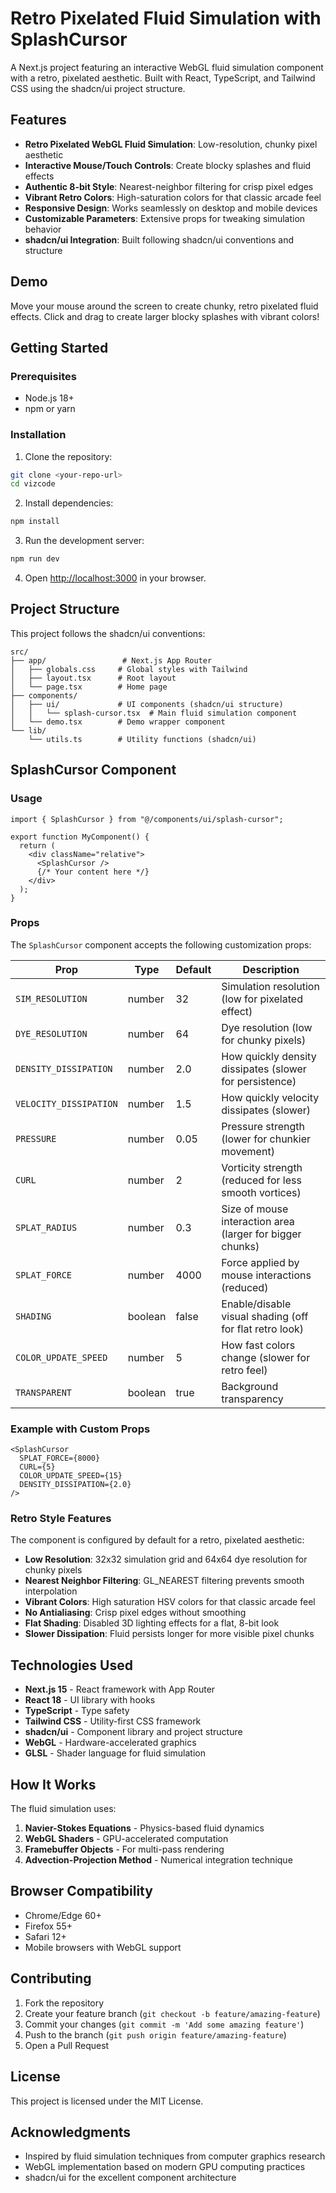 # Retro Pixelated Fluid Simulation with SplashCursor

A Next.js project featuring an interactive WebGL fluid simulation component with a retro, pixelated aesthetic. Built with React, TypeScript, and Tailwind CSS using the shadcn/ui project structure.

## Features

- **Retro Pixelated WebGL Fluid Simulation**: Low-resolution, chunky pixel aesthetic
- **Interactive Mouse/Touch Controls**: Create blocky splashes and fluid effects
- **Authentic 8-bit Style**: Nearest-neighbor filtering for crisp pixel edges
- **Vibrant Retro Colors**: High-saturation colors for that classic arcade feel
- **Responsive Design**: Works seamlessly on desktop and mobile devices
- **Customizable Parameters**: Extensive props for tweaking simulation behavior
- **shadcn/ui Integration**: Built following shadcn/ui conventions and structure

## Demo

Move your mouse around the screen to create chunky, retro pixelated fluid effects. Click and drag to create larger blocky splashes with vibrant colors!

## Getting Started

### Prerequisites

- Node.js 18+ 
- npm or yarn

### Installation

1. Clone the repository:
```bash
git clone <your-repo-url>
cd vizcode
```

2. Install dependencies:
```bash
npm install
```

3. Run the development server:
```bash
npm run dev
```

4. Open [http://localhost:3000](http://localhost:3000) in your browser.

## Project Structure

This project follows the shadcn/ui conventions:

```
src/
├── app/                 # Next.js App Router
│   ├── globals.css     # Global styles with Tailwind
│   ├── layout.tsx      # Root layout
│   └── page.tsx        # Home page
├── components/
│   ├── ui/             # UI components (shadcn/ui structure)
│   │   └── splash-cursor.tsx  # Main fluid simulation component
│   └── demo.tsx        # Demo wrapper component
└── lib/
    └── utils.ts        # Utility functions (shadcn/ui)
```

## SplashCursor Component

### Usage

```tsx
import { SplashCursor } from "@/components/ui/splash-cursor";

export function MyComponent() {
  return (
    <div className="relative">
      <SplashCursor />
      {/* Your content here */}
    </div>
  );
}
```

### Props

The `SplashCursor` component accepts the following customization props:

| Prop | Type | Default | Description |
|------|------|---------|-------------|
| `SIM_RESOLUTION` | number | 32 | Simulation resolution (low for pixelated effect) |
| `DYE_RESOLUTION` | number | 64 | Dye resolution (low for chunky pixels) |
| `DENSITY_DISSIPATION` | number | 2.0 | How quickly density dissipates (slower for persistence) |
| `VELOCITY_DISSIPATION` | number | 1.5 | How quickly velocity dissipates (slower) |
| `PRESSURE` | number | 0.05 | Pressure strength (lower for chunkier movement) |
| `CURL` | number | 2 | Vorticity strength (reduced for less smooth vortices) |
| `SPLAT_RADIUS` | number | 0.3 | Size of mouse interaction area (larger for bigger chunks) |
| `SPLAT_FORCE` | number | 4000 | Force applied by mouse interactions (reduced) |
| `SHADING` | boolean | false | Enable/disable visual shading (off for flat retro look) |
| `COLOR_UPDATE_SPEED` | number | 5 | How fast colors change (slower for retro feel) |
| `TRANSPARENT` | boolean | true | Background transparency |

### Example with Custom Props

```tsx
<SplashCursor 
  SPLAT_FORCE={8000}
  CURL={5}
  COLOR_UPDATE_SPEED={15}
  DENSITY_DISSIPATION={2.0}
/>
```

### Retro Style Features

The component is configured by default for a retro, pixelated aesthetic:

- **Low Resolution**: 32x32 simulation grid and 64x64 dye resolution for chunky pixels
- **Nearest Neighbor Filtering**: GL_NEAREST filtering prevents smooth interpolation
- **Vibrant Colors**: High saturation HSV colors for that classic arcade feel
- **No Antialiasing**: Crisp pixel edges without smoothing
- **Flat Shading**: Disabled 3D lighting effects for a flat, 8-bit look
- **Slower Dissipation**: Fluid persists longer for more visible pixel chunks

## Technologies Used

- **Next.js 15** - React framework with App Router
- **React 18** - UI library with hooks
- **TypeScript** - Type safety
- **Tailwind CSS** - Utility-first CSS framework
- **shadcn/ui** - Component library and project structure
- **WebGL** - Hardware-accelerated graphics
- **GLSL** - Shader language for fluid simulation

## How It Works

The fluid simulation uses:
1. **Navier-Stokes Equations** - Physics-based fluid dynamics
2. **WebGL Shaders** - GPU-accelerated computation
3. **Framebuffer Objects** - For multi-pass rendering
4. **Advection-Projection Method** - Numerical integration technique

## Browser Compatibility

- Chrome/Edge 60+
- Firefox 55+
- Safari 12+
- Mobile browsers with WebGL support

## Contributing

1. Fork the repository
2. Create your feature branch (`git checkout -b feature/amazing-feature`)
3. Commit your changes (`git commit -m 'Add some amazing feature'`)
4. Push to the branch (`git push origin feature/amazing-feature`)
5. Open a Pull Request

## License

This project is licensed under the MIT License.

## Acknowledgments

- Inspired by fluid simulation techniques from computer graphics research
- WebGL implementation based on modern GPU computing practices
- shadcn/ui for the excellent component architecture
